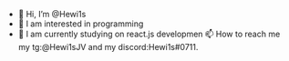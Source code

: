 - 👋 Hi, I’m @Hewi1s
- 👀 I am interested in programming
- 🌱 I am currently studying on react.js developmen
📫 How to reach me my tg:@Hewi1sJV and my discord:Hewi1s#0711.

<!---
Hewi1s/Hewi1s is a ✨ special ✨ repository because its `README.md` (this file) appears on your GitHub profile.
You can click the Preview link to take a look at your changes.
--->
